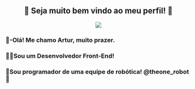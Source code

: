 <h2 align="center">
  💙 Seja muito bem vindo ao meu perfil! 💙
</h2>

<p align="center"> 
    <img src="https://readme-typing-svg.herokuapp.com?color=%2336BCF7&size=24&center=true&lines=Estudante+de+Programa%C3%A7%C3%A3o;Front-end+Developer"(https://git.io/typing-svg)>
 </p>

<h3>👾-Olá! Me chamo Artur, muito prazer.</h2>

<h3>👨‍💻Sou um Desenvolvedor Front-End!</h2>
<h3>🤖Sou programador de uma equipe de robótica! @theone_robot🖤 </h2>
